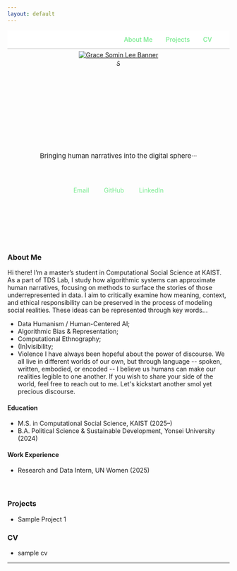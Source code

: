 ```yaml
---
layout: default
---
```

<!-- Link to compiled CSS -->
<link rel="stylesheet" href="/assets/css/style.css">

<!-- Navigation Bar -->
<!-- Navigation Bar: Top Right -->
<nav style="
  display: flex;
  justify-content: flex-end;
  gap: 30px;
  padding: 12px 40px 12px 0;
  background-color: #ffffff;
  border-bottom: 1px solid #ccc;
  font-weight: 500;
  position: relative;
  z-index: 10;
">
  <a href="#about-me" style="color: #73ea8b; text-decoration: none;">About Me</a>
  <a href="#projects" style="color: #73ea8b; text-decoration: none;">Projects</a>
  <a href="#cv" style="color: #73ea8b; text-decoration: none;">CV</a>
</nav>

<!-- Custom Clickable Banner (Centered) -->
<div style="text-align: center; margin-top: 5px;">
  <a href="https://gracesominl.github.io">
    <img src="https://capsule-render.vercel.app/api?type=blur&color=timeGradient&height=180&section=header&text=Grace%20Somin%20Lee&fontSize=35&fontColor=474747" alt="Grace Somin Lee Banner" style="max-width: 100%;"/>
  </a>
</div>

<!-- Profile Image -->
<div style="text-align: center; margin-top: 0px;">
  <img src="/assets/img/face2.JPG" alt="Grace Somin Lee"  style="width: 100%; max-width: 200px; height: 200px; object-fit: cover;
            clip-path: polygon(50% 0%, 61% 35%, 98% 35%, 68% 57%, 
                               79% 91%, 50% 70%, 21% 91%, 32% 57%, 
                               2% 35%, 39% 35%);
            " />
</div>


<!-- Intro Text -->
<div style="text-align: center; font-size: 15px; margin-top: 10px;">
  Bringing human narratives into the digital sphere···
</div>

<!-- Contact Bar -->
<div style="text-align: center; margin: 60px 0;">
  <a href="mailto:gracesomin@kaist.ac.kr" style="margin: 0 15px; color: #73ea8b; text-decoration: none;">Email</a>
  <a href="https://github.com/gracesominl" target="_blank" style="margin: 0 15px; color: #73ea8b; text-decoration: none;">GitHub</a>
  <a href="https://www.linkedin.com/in/gracesomin-l/" target="_blank" style="margin: 0 15px; color: #73ea8b; text-decoration: none;">LinkedIn</a>
</div>

<!-- Gap between Main text -->
<div style="height: 50px;"></div>


### <span id="about-me">About Me</span>

Hi there! I’m a master’s student in Computational Social Science at KAIST. 
As a part of TDS Lab, I study how algorithmic systems can approximate human narratives, focusing on methods to surface the stories of those underrepresented in data. I aim to critically examine how meaning, context, and ethical responsibility can be preserved in the process of modeling social realities. These ideas can be represented through key words...
  - Data Humanism / Human-Centered AI;
  - Algorithmic Bias & Representation;
  - Computational Ethnography;
  - (In)visibility;
  - Violence
I have always been hopeful about the power of discourse. We all live in different worlds of our own, but through language -- spoken, written, embodied, or encoded -- I believe us humans can make our realities legible to one another. If you wish to share your side of the world, feel free to reach out to me. Let's kickstart another smol yet precious discourse. 

#### Education
- M.S. in Computational Social Science, KAIST (2025–)  
- B.A. Political Science & Sustainable Development, Yonsei University (2024)

#### Work Experience
- Research and Data Intern, UN Women (2025)

<!-- Gap  -->
<div style="height: 20px;"></div>

### <span id="projects">Projects</span> 
- Sample Project 1

### <span id="cv">CV</span> 
- sample cv
---

